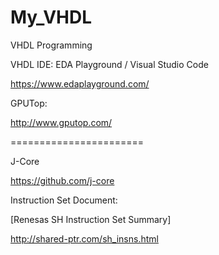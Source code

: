 # My_VHDL
VHDL Programming


VHDL IDE: EDA Playground / Visual Studio Code

https://www.edaplayground.com/

GPUTop:

http://www.gputop.com/

=======================

J-Core

https://github.com/j-core

Instruction Set Document:

[Renesas SH Instruction Set Summary]

http://shared-ptr.com/sh_insns.html
